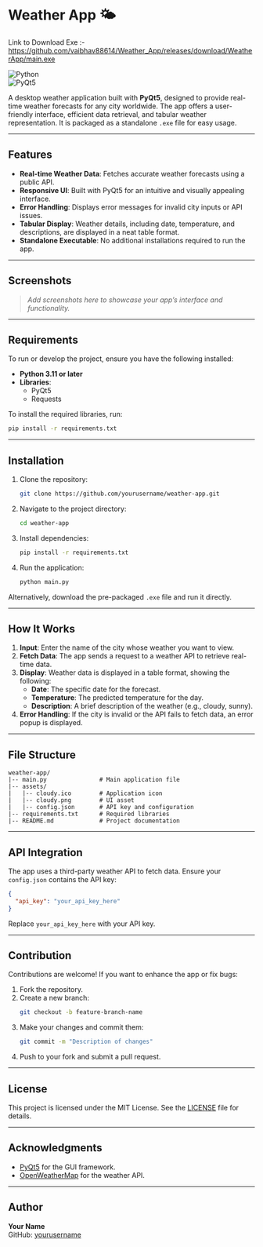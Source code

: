 # Weather App 🌤️
Link to Download Exe :- https://github.com/vaibhav88614/Weather_App/releases/download/WeatherApp/main.exe


![Python](https://img.shields.io/badge/Python-3.11-blue?style=flat&logo=python&logoColor=white)  
![PyQt5](https://img.shields.io/badge/Qt-PyQt5-green?style=flat&logo=qt&logoColor=white)

A desktop weather application built with **PyQt5**, designed to provide real-time weather forecasts for any city worldwide. The app offers a user-friendly interface, efficient data retrieval, and tabular weather representation. It is packaged as a standalone `.exe` file for easy usage.

---

## Features

- **Real-time Weather Data**: Fetches accurate weather forecasts using a public API.
- **Responsive UI**: Built with PyQt5 for an intuitive and visually appealing interface.
- **Error Handling**: Displays error messages for invalid city inputs or API issues.
- **Tabular Display**: Weather details, including date, temperature, and descriptions, are displayed in a neat table format.
- **Standalone Executable**: No additional installations required to run the app.

---

## Screenshots

> *Add screenshots here to showcase your app’s interface and functionality.*

---

## Requirements

To run or develop the project, ensure you have the following installed:

- **Python 3.11 or later**
- **Libraries**:
  - PyQt5
  - Requests

To install the required libraries, run:
```bash
pip install -r requirements.txt
```

---

## Installation

1. Clone the repository:
   ```bash
   git clone https://github.com/yourusername/weather-app.git
   ```
2. Navigate to the project directory:
   ```bash
   cd weather-app
   ```
3. Install dependencies:
   ```bash
   pip install -r requirements.txt
   ```
4. Run the application:
   ```bash
   python main.py
   ```

Alternatively, download the pre-packaged `.exe` file and run it directly.

---

## How It Works

1. **Input**: Enter the name of the city whose weather you want to view.
2. **Fetch Data**: The app sends a request to a weather API to retrieve real-time data.
3. **Display**: Weather data is displayed in a table format, showing the following:
   - **Date**: The specific date for the forecast.
   - **Temperature**: The predicted temperature for the day.
   - **Description**: A brief description of the weather (e.g., cloudy, sunny).
4. **Error Handling**: If the city is invalid or the API fails to fetch data, an error popup is displayed.

---

## File Structure

```
weather-app/
|-- main.py               # Main application file
|-- assets/
|   |-- cloudy.ico        # Application icon
|   |-- cloudy.png        # UI asset
|   |-- config.json       # API key and configuration
|-- requirements.txt      # Required libraries
|-- README.md             # Project documentation
```

---

## API Integration

The app uses a third-party weather API to fetch data. Ensure your `config.json` contains the API key:
```json
{
  "api_key": "your_api_key_here"
}
```
Replace `your_api_key_here` with your API key.

---

## Contribution

Contributions are welcome! If you want to enhance the app or fix bugs:

1. Fork the repository.
2. Create a new branch:
   ```bash
   git checkout -b feature-branch-name
   ```
3. Make your changes and commit them:
   ```bash
   git commit -m "Description of changes"
   ```
4. Push to your fork and submit a pull request.

---

## License

This project is licensed under the MIT License. See the [LICENSE](LICENSE) file for details.

---

## Acknowledgments

- [PyQt5](https://riverbankcomputing.com/software/pyqt/intro) for the GUI framework.
- [OpenWeatherMap](https://openweathermap.org/) for the weather API.

---

## Author

**Your Name**  
GitHub: [yourusername](https://github.com/yourusername)

